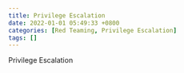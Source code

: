 ```yaml
---
title: Privilege Escalation
date: 2022-01-01 05:49:33 +0800
categories: [Red Teaming, Privilege Escalation]
tags: []  
---
```


Privilege Escalation
